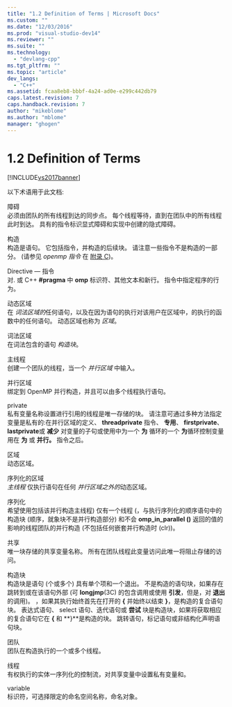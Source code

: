 ```yaml
---
title: "1.2 Definition of Terms | Microsoft Docs"
ms.custom: ""
ms.date: "12/03/2016"
ms.prod: "visual-studio-dev14"
ms.reviewer: ""
ms.suite: ""
ms.technology: 
  - "devlang-cpp"
ms.tgt_pltfrm: ""
ms.topic: "article"
dev_langs: 
  - "C++"
ms.assetid: fcaa8eb8-bbbf-4a24-ad0e-e299c442db79
caps.latest.revision: 7
caps.handback.revision: 7
author: "mikeblome"
ms.author: "mblome"
manager: "ghogen"
---
```

# 1.2 Definition of Terms
[!INCLUDE[vs2017banner](../../assembler/inline/includes/vs2017banner.md)]

以下术语用于此文档:  
  
 障碍  
 必须由团队的所有线程到达的同步点。  每个线程等待，直到在团队中的所有线程此时到达。  具有的指令标识显式障碍和实现中创建的隐式障碍。  
  
 构造  
 构造是语句。  它包括指令，并构造的后续块。  请注意一些指令不是构造的一部分。  \(请参见 *openmp 指令* 在 [附录 C](../../parallel/openmp/c-openmp-c-and-cpp-grammar.md)\)。  
  
 Directive — 指令  
 对. 或 C\+\+ **\#pragma** 中 **omp** 标识符、其他文本和新行。  指令中指定程序的行为。  
  
 动态区域  
 在 *词法区域的*任何语句，以及在因为语句的执行对该用户在区域中，的执行的函数中的任何语句。  动态区域也称为 *区域*。  
  
 词法区域  
 在词法包含的语句 *构造块*。  
  
 主线程  
 创建一个团队的线程，当一个 *并行区域* 中输入。  
  
 并行区域  
 绑定到 OpenMP 并行构造，并且可以由多个线程执行语句。  
  
 private  
 私有变量名称设置进行引用的线程是唯一存储的块。  请注意可通过多种方法指定变量是私有的:在并行区域的定义、 **threadprivate** 指令、 **专用**、 **firstprivate**、 **lastprivate**或 **减少** 对变量的子句或使用中为一个 **为** 循环的一个 **为**循环控制变量用在 **为** 或 **并行。** 指令之后。  
  
 区域  
 动态区域。  
  
 序列化的区域  
 *主线程* 仅执行语句在任何 *并行区域之外的*动态区域。  
  
 序列化  
 希望使用包括该并行构造主线程\) 仅有一个线程 \(，与执行序列化的顺序语句中的构造块 \(顺序，就象块不是并行构造部分\) 和不会 **omp\_in\_parallel \(\)** 返回的值的影响的线程团队的并行构造 \(不包括任何嵌套并行构造时 \(clr\)\)。  
  
 共享  
 唯一块存储的共享变量名称。  所有在团队线程此变量访问此唯一将阻止存储的访问。  
  
 构造块  
 构造块是语句 \(个或多个\) 具有单个项和一个退出。  不是构造的语句块，如果存在跳转到或在该语句外部 \(可 **longjmp**\(3C\) 的包含调用或使用 **引发**，但是，对 **退出** 的调用\)。  ，如果其执行始终首先在打开的 **{** 并始终以结束 **}**，是构造的复合语句块。  表达式语句、 select 语句、迭代语句或 **尝试** 块是构造块，如果将获取相应的复合语句它在 **{** 和 **}**是构造的块。  跳转语句，标记语句或非结构化声明语句块。  
  
 团队  
 团队在构造执行的一个或多个线程。  
  
 线程  
 有权执行的实体一序列化的控制流，对共享变量中设置私有变量和。  
  
 variable  
 标识符，可选择限定的命名空间名称，命名对象。